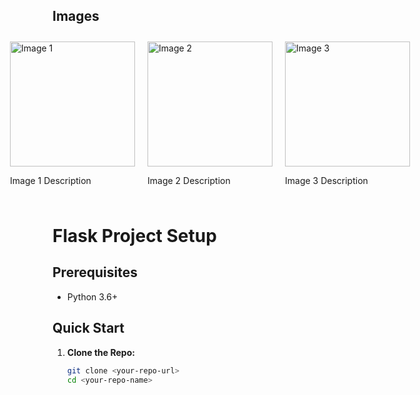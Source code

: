 ## Images

<div style="display: flex; justify-content: center;">

  <div style="margin: 10px;">
    <img src="https://github.com/user-attachments/assets/2017912e-58ec-4792-952b-60d2570f49c1" alt="Image 1" width="200"/>
    <p>Image 1 Description</p>
  </div>

  <div style="margin: 10px;">
    <img src="https://github.com/user-attachments/assets/b7f731a5-8455-4b99-be5d-4174bbb0ecf4" alt="Image 2" width="200"/>
    <p>Image 2 Description</p>
  </div>

  <div style="margin: 10px;">
    <img src="https://github.com/user-attachments/assets/f078afee-d915-44ee-a744-aaa739fa6969" alt="Image 3" width="200"/>
    <p>Image 3 Description</p>
  </div>

</div>

# Flask Project Setup

## Prerequisites
- Python 3.6+

## Quick Start

1. **Clone the Repo:**
   ```bash
   git clone <your-repo-url>
   cd <your-repo-name>
